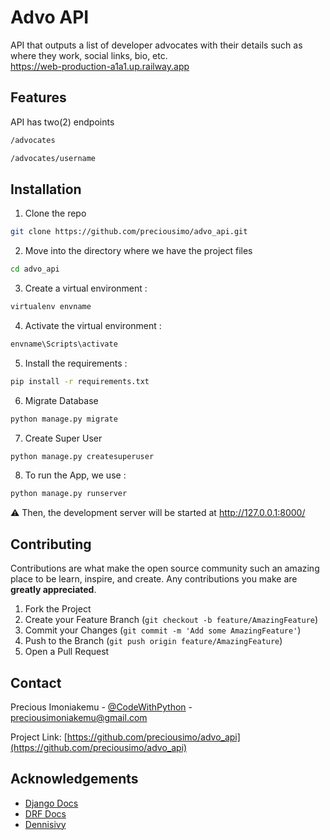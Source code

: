 # Advo API

API that outputs a list of developer advocates with their details such as where they work, social links, bio, etc. <br>
https://web-production-a1a1.up.railway.app

## Features

API has two(2) endpoints

```bash
/advocates
```

```bash
/advocates/username
```

## Installation

1. Clone the repo
```bash
git clone https://github.com/preciousimo/advo_api.git
```

2. Move into the directory where we have the project files
```bash
cd advo_api
```

3. Create a virtual environment :
```bash
virtualenv envname
```

4. Activate the virtual environment :
```bash
envname\Scripts\activate
```

5. Install the requirements :
```bash
pip install -r requirements.txt
```

6. Migrate Database
```bash
python manage.py migrate
```

7. Create Super User
```bash
python manage.py createsuperuser
```

8. To run the App, we use :
```bash
python manage.py runserver
```
⚠ Then, the development server will be started at http://127.0.0.1:8000/


## Contributing

Contributions are what make the open source community such an amazing place to be learn, inspire, and create. Any contributions you make are **greatly appreciated**.

1. Fork the Project
2. Create your Feature Branch (`git checkout -b feature/AmazingFeature`)
3. Commit your Changes (`git commit -m 'Add some AmazingFeature'`)
4. Push to the Branch (`git push origin feature/AmazingFeature`)
5. Open a Pull Request


## Contact

Precious Imoniakemu - [@CodeWithPython](https://twitter.com/CodeWithPython) - preciousimoniakemu@gmail.com

Project Link: [https://github.com/preciousimo/advo_api](https://github.com/preciousimo/advo_api)


## Acknowledgements
* [Django Docs](https://docs.djangoproject.com/en/4.1/)
* [DRF Docs](https://www.django-rest-framework.org/)
* [Dennisivy](https://twitter.com/dennisivy11)
